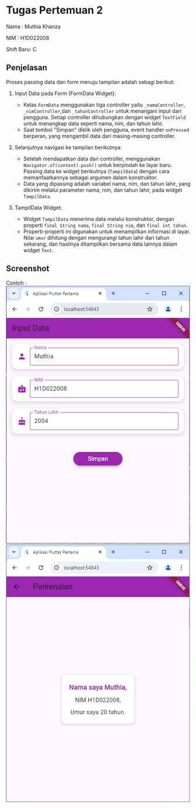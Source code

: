 # Tugas Pertemuan 2

Nama : Muthia Khanza

NIM : H1D022008

Shift Baru: C

## Penjelasan

Proses passing data dari form menuju tampilan adalah sebagi berikut:

1. Input Data pada Form (FormData Widget):

   - Kelas `FormData` menggunakan tiga controller yaitu `_namaController`, `_nimController`,dan `_tahunController` untuk menangani input dari pengguna. Setiap controller dihubungkan dengan widget `TextField` untuk menangkap data seperti nama, nim, dan tahun lahir.
   - Saat tombol "Simpan" diklik oleh pengguna, event handler `onPressed` berperan, yang mengambil data dari masing-masing controller.

2. Selanjutnya navigasi ke tampilan berikutnya:

   - Setelah mendapatkan data dari controller, menggunakan `Navigator.of(context).push()` untuk berpindah ke layar baru. Passing data ke widget berikutnya (`TampilData`) dengan cara memanfaatkannya sebagai argumen dalam konstruktor.
   - Data yang dipassing adalah variabel nama, nim, dan tahun lahir, yang dikirim melalui parameter nama, nim, dan tahun lahir, pada widget `TampilData`.

3. TampilData Widget:
   - Widget `TampilData` menerima data melalui konstruktor, dengan properti `final String nama`, `final String nim`, dan `final int tahun`.
   - Properti-properti ini digunakan untuk menampilkan informasi di layar. Nilai `umur` dihitung dengan mengurangi tahun lahir dari tahun sekarang, dan hasilnya ditampilkan bersama data lainnya dalam widget `Text`.

## Screenshot

Contoh :
![Lampiran Form](form1.png)
![Lampiran Hasil](tampil.png)
